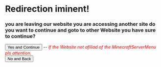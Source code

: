 <script>
    import { VerifyBanned, VerifyNotBanned } from './WebSiteStorage/Modules/JavaScript/banned_module.mjs';
    const queryString = window.location.search;
    const urlParams = new URLSearchParams(queryString);
    const page = urlParams.get('page')
    const from = urlParams.get('from')

    VerifyBanned(".")

    console.log("Url for Redirect: ", page)

    if (page == null) {
        window.location.href = "RequestError?code=page for redirect not found"
    } else if (page == "") {
        window.location.href = "RequestError?code=The param 'page' no have success"
    } else if (page == "lol") {
        window.location.href = "RequestError?code=lol xd"
    }

    function Return() {
        if (from != null) {
            window.location.href = from;
        } else {
            window.location.href = "."
        };
    }

    function StartRedirect() {

        VerifyBanned(".")

        console.warn("Bye!! :D")
        if (page != null) {
            window.location.href = page;
        } else {
            alert("page not found calling null")
            console.log("page not found calling null")
        }
    }

</script>

# Redirection iminent!

<h3 id="test1">you are leaving our website you are accessing another site do you want to continue and goto to other Website you have sure to continue?</h3>

<button onclick="StartRedirect()">Yes and Continue</button> -- <i style="color: red;">If the Website not afiliad of the MinecraftServerMenu pls attention.</i>\
<button onclick="Return()">No and Back</button>
